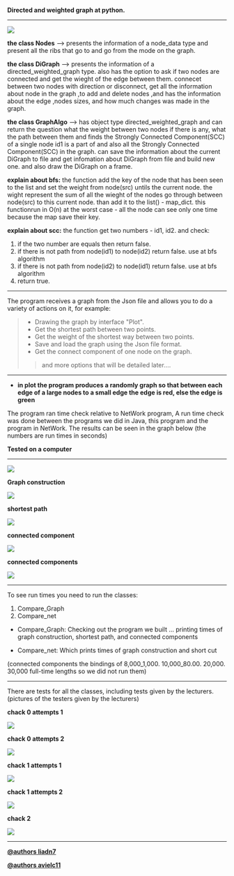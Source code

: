 **Directed and weighted graph at python.**

***

![](https://github.com/avielc11/Graphs/tree/main/directed-weighted-graph/blob/master/imgs/depositphotos_200527056-stock-illustration-graph-network-logo-icon-design.jpg)

**the class Nodes** --> presents the information of a node_data type
and present all the ribs that go to and go from the mode on the graph.

**the class DiGraph** --> presents the information of a directed_weighted_graph type.
also has the option to ask if two nodes are connected and get the wieght of the edge between them. connecet between two nodes with direction or disconnect,
get all the information about node in the graph ,to add and delete nodes ,and has the information 
about the edge ,nodes sizes, and how much changes was made in the graph.

**the class GraphAlgo** --> has object type directed_weighted_graph and can return the question what the weight between two nodes if there is
any, what the path between them and finds the Strongly Connected Component(SCC) of a single node id1 is a part of and also all the Strongly Connected Component(SCC) in the graph.
can save the information about the current DiGraph to file and get infomation about DiGraph from file and build new one.
and also draw the DiGraph on a frame.

**explain about bfs:** 
the function add the key of the node that has been seen to the list and set the weight from node(src) untils the current node. the wight represent the sum of all the wieght of the nodes go through between node(src) to this current node. than add it to the list() - map_dict.
this functionrun in O(n) at the worst case - all the node can see only one time because the map save their key.

**explain about scc:**
the function get two numbers - id1, id2. and check: 
1. if the two number are equals then return false. 
2. if there is not path from node(id1) to node(id2) return false. use at bfs algorithm
3. if there is not path from node(id2) to node(id1) return false. use at bfs algorithm
4. return true.

***

The program receives a graph from the Json file and allows you to do a variety of actions on it,
for example:
>* Drawing the graph by interface "Plot".
> * Get the shortest path between two points.
> * Get the weight of the shortest way between two points.
> * Save and load the graph using the Json file format.
> * Get the connect component of one node on the graph.
>> and more options that will be detailed later....


***
* **in plot the program produces a randomly graph so that between each edge of a large nodes to a small edge the edge is red, else the edge is green**

The program ran time check relative to NetWork program,
A run time check was done between the programs we did in Java, this program and the program in NetWork.
The results can be seen in the graph below (the numbers are run times in seconds)


**Tested on a computer**

***

![](https://github.com/LIADN7/Directed-and-weighted-graph-on-Py/blob/master/imgs/PC-chack.png)


**Graph construction**

![](https://github.com/LIADN7/Directed-and-weighted-graph-on-Py/blob/master/imgs/do%20graph.png)


**shortest path**

![](https://github.com/LIADN7/Directed-and-weighted-graph-on-Py/blob/master/imgs/shortest%20path.png)


**connected component**

![](https://github.com/LIADN7/Directed-and-weighted-graph-on-Py/blob/master/imgs/connected_component(node-0).png)


**connected components**

![](https://github.com/LIADN7/Directed-and-weighted-graph-on-Py/blob/master/imgs/connected_components.png)



***

To see run times you need to run the classes:
1) Compare_Graph
2) Compare_net

* Compare_Graph:
Checking out the program we built ... printing times of graph construction, shortest path, and connected components

* Compare_net: 
Which prints times of graph construction and short cut


(connected components the bindings of 8,000_1,000. 10,000_80.00. 20,000. 30,000 full-time lengths so we did not run them)

***

There are tests for all the classes, including tests given by the lecturers.
(pictures of the testers given by the lecturers)

**chack 0 attempts 1** 

![](https://github.com/LIADN7/Directed-and-weighted-graph-on-Py/blob/master/imgs/check0-picture1.png)

**chack 0 attempts 2** 

![](https://github.com/LIADN7/Directed-and-weighted-graph-on-Py/blob/master/imgs/check0-picture2.png)


**chack 1 attempts 1** 

![](https://github.com/LIADN7/Directed-and-weighted-graph-on-Py/blob/master/imgs/check1-picture1.png)

**chack 1 attempts 2**
 
![](https://github.com/LIADN7/Directed-and-weighted-graph-on-Py/blob/master/imgs/check1-picture2.png)

**chack 2**
 
![](https://github.com/LIADN7/Directed-and-weighted-graph-on-Py/blob/master/imgs/check2.png)



***


**[@authors liadn7](https://github.com/liadn7)**

**[@authors avielc11](https://github.com/avielc11)**
